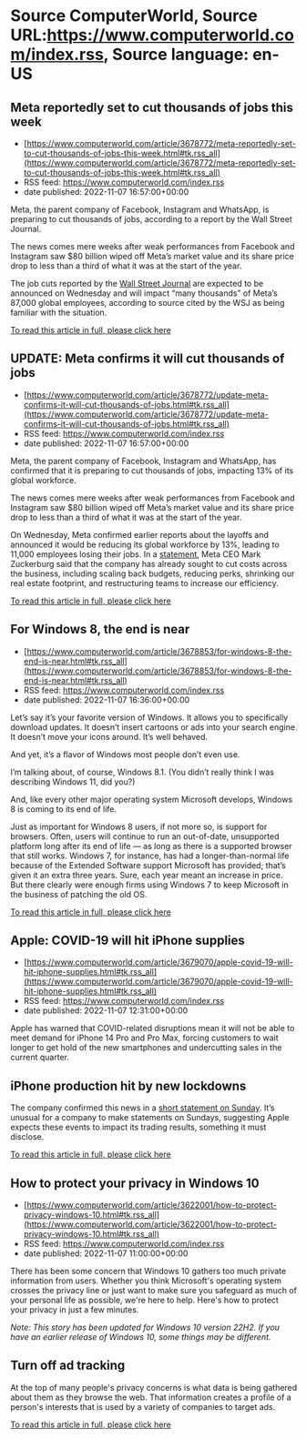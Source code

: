 # Source ComputerWorld, Source URL:https://www.computerworld.com/index.rss, Source language: en-US

## Meta reportedly set to cut thousands of jobs this week
 - [https://www.computerworld.com/article/3678772/meta-reportedly-set-to-cut-thousands-of-jobs-this-week.html#tk.rss_all](https://www.computerworld.com/article/3678772/meta-reportedly-set-to-cut-thousands-of-jobs-this-week.html#tk.rss_all)
 - RSS feed: https://www.computerworld.com/index.rss
 - date published: 2022-11-07 16:57:00+00:00

<article>
	<section class="page">
<p>Meta, the parent company of Facebook, Instagram and WhatsApp, is preparing to cut thousands of jobs, according to a report by the Wall Street Journal.  </p><p>The news comes mere weeks after weak performances from Facebook and Instagram saw $80 billion wiped off Meta’s market value and its share price drop to less than a third of what it was at the start of the year.</p><p>The job cuts reported by the <a href="https://www.wsj.com/articles/meta-is-preparing-to-notify-employees-of-large-scale-layoffs-this-week-11667767794" rel="nofollow">Wall Street Journal</a> are expected to be announced on Wednesday and will impact “many thousands” of Meta’s 87,000 global employees, according to source cited by the WSJ as being familiar with the situation.</p><p class="jumpTag"><a href="https://www.computerworld.com/article/3678772/meta-reportedly-set-to-cut-thousands-of-jobs-this-week.html#jump">To read this article in full, please click here</a></p></section></article>

## UPDATE: Meta confirms it will cut thousands of jobs
 - [https://www.computerworld.com/article/3678772/update-meta-confirms-it-will-cut-thousands-of-jobs.html#tk.rss_all](https://www.computerworld.com/article/3678772/update-meta-confirms-it-will-cut-thousands-of-jobs.html#tk.rss_all)
 - RSS feed: https://www.computerworld.com/index.rss
 - date published: 2022-11-07 16:57:00+00:00

<article>
	<section class="page">
<p>Meta, the parent company of Facebook, Instagram and WhatsApp, has confirmed that it is preparing to cut thousands of jobs, impacting 13% of its global workforce.</p><p>The news comes mere weeks after weak performances from Facebook and Instagram saw $80 billion wiped off Meta’s market value and its share price drop to less than a third of what it was at the start of the year.</p><p>On Wednesday, Meta confirmed earlier reports about the layoffs and announced it would be reducing its global workforce by 13%, leading to 11,000 employees losing their jobs. In a <a class="c-link" href="https://about-fb-com.cdn.ampproject.org/c/s/about.fb.com/news/2022/11/mark-zuckerberg-layoff-message-to-employees/amp/" rel="noopener noreferrer nofollow" target="_blank">statement</a>, Meta CEO Mark Zuckerburg said that the company has already sought to cut costs across the business, including scaling back budgets, reducing perks, shrinking our real estate footprint, and restructuring teams to increase our efficiency.</p><p class="jumpTag"><a href="https://www.computerworld.com/article/3678772/update-meta-confirms-it-will-cut-thousands-of-jobs.html#jump">To read this article in full, please click here</a></p></section></article>

## For Windows 8, the end is near
 - [https://www.computerworld.com/article/3678853/for-windows-8-the-end-is-near.html#tk.rss_all](https://www.computerworld.com/article/3678853/for-windows-8-the-end-is-near.html#tk.rss_all)
 - RSS feed: https://www.computerworld.com/index.rss
 - date published: 2022-11-07 16:36:00+00:00

<article>
	<section class="page">
<p>Let’s say it’s your favorite version of Windows. It allows you to specifically download updates. It doesn’t insert cartoons or ads into your search engine. It doesn’t move your icons around. It’s well behaved.</p><p>And yet, it’s a flavor of Windows most people don’t even use.</p><p>I’m talking about, of course, Windows 8.1. (You didn’t really think I was describing Windows 11, did you?)</p><p>And, like every other major operating system Microsoft develops, Windows 8 is coming to its end of life.</p><p>Just as important for Windows 8 users, if not more so, is support for browsers. Often, users will continue to run an out-of-date, unsupported platform long after its end of life — as long as there is a supported browser that still works. Windows 7, for instance, has had a longer-than-normal life because of the Extended Software support Microsoft has provided; that’s given it an extra three years. Sure, each year meant an increase in price. But there clearly were enough firms using Windows 7 to keep Microsoft in the business of patching the old OS.</p><p class="jumpTag"><a href="https://www.computerworld.com/article/3678853/for-windows-8-the-end-is-near.html#jump">To read this article in full, please click here</a></p></section></article>

## Apple: COVID-19 will hit iPhone supplies
 - [https://www.computerworld.com/article/3679070/apple-covid-19-will-hit-iphone-supplies.html#tk.rss_all](https://www.computerworld.com/article/3679070/apple-covid-19-will-hit-iphone-supplies.html#tk.rss_all)
 - RSS feed: https://www.computerworld.com/index.rss
 - date published: 2022-11-07 12:31:00+00:00

<article>
	<section class="page">
<p>Apple has warned that COVID-related disruptions mean it will not be able to meet demand for iPhone 14 Pro and Pro Max, forcing customers to wait longer to get hold of the new smartphones and undercutting sales in the current quarter.</p><h2><strong>iPhone production hit by new lockdowns</strong></h2>
<p>The company confirmed this news in a <a href="https://www.apple.com/newsroom/2022/11/update-on-supply-of-iphone-14-pro-and-iphone-14-pro-max/" rel="nofollow noopener" target="_blank">short statement on Sunday</a>. It’s unusual for a company to make statements on Sundays, suggesting Apple expects these events to impact its trading results, something it must disclose.</p><p class="jumpTag"><a href="https://www.computerworld.com/article/3679070/apple-covid-19-will-hit-iphone-supplies.html#jump">To read this article in full, please click here</a></p></section></article>

## How to protect your privacy in Windows 10
 - [https://www.computerworld.com/article/3622001/how-to-protect-privacy-windows-10.html#tk.rss_all](https://www.computerworld.com/article/3622001/how-to-protect-privacy-windows-10.html#tk.rss_all)
 - RSS feed: https://www.computerworld.com/index.rss
 - date published: 2022-11-07 11:00:00+00:00

<article>
	<section class="page">
<p>There has been some concern that Windows 10 gathers too much private information from users. Whether you think Microsoft's operating system crosses the privacy line or just want to make sure you safeguard as much of your personal life as possible, we're here to help. Here's how to protect your privacy in just a few minutes.</p><p><em>Note: This story has been updated for Windows 10 version 22H2</em><em>. If you have an earlier release of Windows 10, some things may be different.</em></p><h2 class="toc">Turn off ad tracking</h2>
<p>At the top of many people's privacy concerns is what data is being gathered about them as they browse the web. That information creates a profile of a person's interests that is used by a variety of companies to target ads.</p><p class="jumpTag"><a href="https://www.computerworld.com/article/3622001/how-to-protect-privacy-windows-10.html#jump">To read this article in full, please click here</a></p></section></article>
